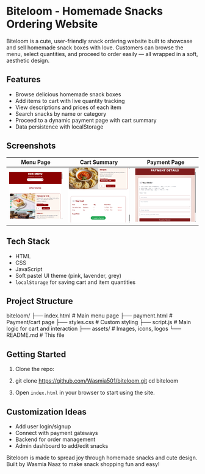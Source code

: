 # Biteloom - Homemade Snacks Ordering Website

Biteloom is a cute, user-friendly snack ordering website built to showcase and sell homemade snack boxes with love. Customers can browse the menu, select quantities, and proceed to order easily — all wrapped in a soft, aesthetic design.

## Features

-  Browse delicious homemade snack boxes
-  Add items to cart with live quantity tracking
-  View descriptions and prices of each item
-  Search snacks by name or category
-  Proceed to a dynamic payment page with cart summary
-  Data persistence with localStorage

## Screenshots

| Menu Page | Cart Summary | Payment Page |
|-----------|--------------|--------------|
| ![Menu](screenshots/menu.png) | ![Cart](screenshots/cart.png) | ![Payment](screenshots/payment.png) |

## Tech Stack

- HTML
- CSS 
- JavaScript
- Soft pastel UI theme (pink, lavender, grey)
- `localStorage` for saving cart and item quantities

## Project Structure
biteloom/
├── index.html # Main menu page
├── payment.html # Payment/cart page
├── styles.css # Custom styling
├── script.js # Main logic for cart and interaction
├── assets/ # Images, icons, logos
└── README.md # This file


## Getting Started

1. Clone the repo:
2. git clone https://github.com/Wasmia501/biteloom.git
cd biteloom

2. Open `index.html` in your browser to start using the site.

## Customization Ideas

- Add user login/signup
- Connect with payment gateways
- Backend for order management
- Admin dashboard to add/edit snacks



Biteloom is made to spread joy through homemade snacks and cute design. Built by Wasmia Naaz  to make snack shopping fun and easy!






